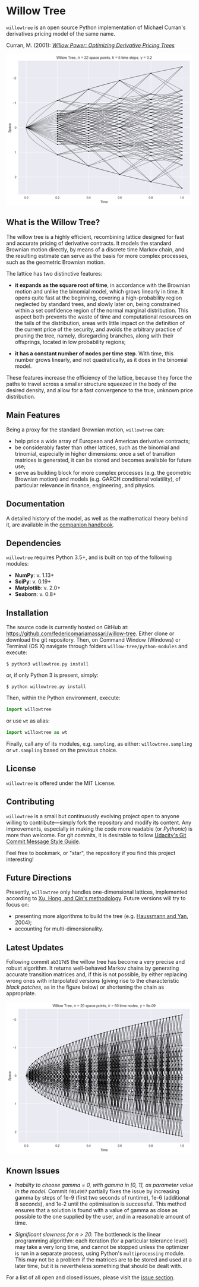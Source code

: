 # Willow Tree
`willowtree` is an open source Python implementation of Michael Curran's derivatives pricing model of the same name.

Curran, M. (2001): _[Willow Power: Optimizing Derivative Pricing Trees](https://papers.ssrn.com/sol3/papers.cfm?abstract_id=1590288)_

<img src = 'handbook/img/22-5-precise.png' alt = 'willow-tree' width = '500'>

## What is the Willow Tree?
The willow tree is a highly efficient, recombining lattice designed for fast and accurate pricing of derivative contracts. It models the standard Brownian motion directly, by means of a discrete time Markov chain, and the resulting estimate can serve as the basis for more complex processes, such as the geometric Brownian motion.

The lattice has two distinctive features:

- __it expands as the square root of time__, in accordance with the Brownian motion and unlike the binomial model, which grows linearly in time. It opens quite fast at the beginning, covering a high-probability region neglected by standard trees, and slowly later on, being constrained within a set confidence region of the normal marginal distribution. This aspect both prevents the waste of time and computational resources on the tails of the distribution, areas with little impact on the definition of the current price of the security, and avoids the arbitrary practice of pruning the tree, namely, disregarding branches, along with their offsprings, located in low probability regions;


- __it has a constant number of nodes per time step__. With time, this number grows linearly, and not quadratically, as it does in the binomial model.


These features increase the efficiency of the lattice, because they force the paths to travel across a smaller structure squeezed in the body of the desired density, and allow for a fast convergence to the true, unknown price distribution.

## Main Features
Being a proxy for the standard Brownian motion, `willowtree` can:
- help price a wide array of European and American derivative contracts;
- be considerably faster than other lattices, such as the binomial and trinomial, especially in higher dimensions: once a set of transition matrices is generated, it can be stored and becomes available for future use;
- serve as building block for more complex processes (e.g. the geometric Brownian motion) and models (e.g. GARCH conditional volatility), of particular relevance in finance, engineering, and physics.

## Documentation
A detailed history of the model, as well as the mathematical theory behind it, are available in the [companion handbook]().

## Dependencies
`willowtree` requires Python 3.5+, and is built on top of the following modules:
- **NumPy**: v. 1.13+
- **SciPy**: v. 0.19+
- **Matplotlib**: v. 2.0+
- **Seaborn**: v. 0.8+

## Installation
The source code is currently hosted on GitHub at: https://github.com/federicomariamassari/willow-tree.
Either clone or download the git repository. Then, on Command Window (Windows) or Terminal (OS X) navigate through folders `willow-tree/python-modules` and execute:

```shell
$ python3 willowtree.py install
```

or, if only Python 3 is present, simply:
```shell
$ python willowtree.py install
```

Then, within the Python environment, execute:
```python
import willowtree
```
or use `wt` as alias:
```python
import willowtree as wt
```

Finally, call any of its modules, e.g. `sampling`, as either: `willowtree.sampling` or `wt.sampling` based on the previous choice.


## License
`willowtree` is offered under the MIT License.

## Contributing
`willowtree` is a small but continuously evolving project open to anyone willing to contribute—simply fork the repository and modify its content. Any improvements, especially in making the code more readable (or _Pythonic_) is more than welcome. For git commits, it is desirable to follow [Udacity's Git Commit Message Style Guide](https://udacity.github.io/git-styleguide/).

Feel free to bookmark, or "star", the repository if you find this project interesting!

## Future Directions
Presently, `willowtree` only handles one-dimensional lattices, implemented according to [Xu, Hong, and Qin's methodology](https://www.researchgate.net/publication/263268910_A_new_sampling_strategy_willow_tree_method_with_application_to_path-dependent_option_pricing). Future versions will try to focus on:

- presenting more algorithms to build the tree (e.g. [Haussmann and Yan](http://citeseerx.ist.psu.edu/viewdoc/download?doi=10.1.1.136.7988&rep=rep1&type=pdf), 2004);
- accounting for multi-dimensionality.

## Latest Updates
Following commit `ab317d5` the willow tree has become a very precise and robust algorithm. It returns well-behaved Markov chains by generating accurate transition matrices and, if this is not possible, by either replacing wrong ones with interpolated versions (giving rise to the characteristic _black patches_, as in the figure below) or shortening the chain as appropriate. 

<img src = 'handbook/img/20-50-precise.png' alt = 'willow-tree' width = '500'>

## Known Issues
- _Inability to choose gamma = 0, with gamma in [0, 1], as parameter value in the model._ Commit `f014907` partially fixes the issue by increasing gamma by steps of 1e-9 (first two seconds of runtime), 1e-6 (additional 8 seconds), and 1e-2 until the optimisation is successful. This method ensures that a solution is found with a value of gamma as close as possible to the one supplied by the user, and in a reasonable amount of time.

- _Significant slowness for n > 20._ The bottleneck is the linear programming algorithm: each iteration (for a particular tolerance level) may take a very long time, and cannot be stopped unless the optimizer is run in a separate process, using Python's `multiprocessing` module. This may not be a problem if the matrices are to be stored and used at a later time, but it is nevertheless something that should be dealt with.

For a list of all open and closed issues, please visit the [issue section](https://github.com/federicomariamassari/willow-tree/issues?utf8=✓&q=).
